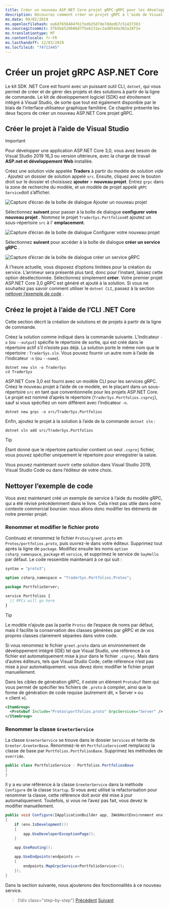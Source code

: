```yaml
---
title: Créer un nouveau ASP.NET Core projet gRPC-gRPC pour les développeurs WCF
description: Découvrez comment créer un projet gRPC à l’aide de Visual Studio ou de la ligne de commande.
ms.date: 09/02/2019
ms.openlocfilehash: ea6d7658404f61fedb25d7de7ddedb7c51437383
ms.sourcegitcommit: 5fb5b6520b06d7f5e6131ec2ad854da302a28f2e
ms.translationtype: MT
ms.contentlocale: fr-FR
ms.lasthandoff: 12/03/2019
ms.locfileid: "74711445"
---
```

# <a name="create-a-new-aspnet-core-grpc-project"></a>Créer un projet gRPC ASP.NET Core

Le kit SDK .NET Core est fourni avec un puissant outil CLI, `dotnet`, qui vous permet de créer et de gérer des projets et des solutions à partir de la ligne de commande. Le kit de développement logiciel (SDK) est étroitement intégré à Visual Studio, de sorte que tout est également disponible par le biais de l’interface utilisateur graphique familière. Ce chapitre présente les deux façons de créer un nouveau ASP.NET Core projet gRPC.

## <a name="create-the-project-by-using-visual-studio"></a>Créer le projet à l’aide de Visual Studio

> [!IMPORTANT]
> Pour développer une application ASP.NET Core 3,0, vous avez besoin de Visual Studio 2019 16,3 ou version ultérieure, avec la charge de travail **ASP.net et développement Web** installée.

Créez une solution vide appelée **Traders** à partir du modèle de *solution vide* . Ajoutez un dossier de solution appelé `src`. Ensuite, cliquez avec le bouton droit sur le dossier et choisissez **ajouter** > **nouveau projet**. Entrez `grpc` dans la zone de recherche du modèle, et un modèle de projet appelé `gRPC Service`doit s’afficher.

![Capture d’écran de la boîte de dialogue Ajouter un nouveau projet](media/create-project/new-grpc-project.png)

Sélectionnez **suivant** pour passer à la boîte de dialogue **configurer votre nouveau projet** . Nommez le projet `TraderSys.Portfolios`et ajoutez un sous-répertoire `src` à l' **emplacement**.

![Capture d’écran de la boîte de dialogue Configurer votre nouveau projet](media/create-project/configure-project.png)

Sélectionnez **suivant** pour accéder à la boîte de dialogue **créer un service gRPC** .

![Capture d’écran de la boîte de dialogue créer un service gRPC](media/create-project/create-new-grpc-service.png)

À l’heure actuelle, vous disposez d’options limitées pour la création du service. L’arrimeur sera présenté plus tard, donc pour l’instant, laissez cette option désélectionnée. Sélectionnez simplement **créer**. Votre premier projet ASP.NET Core 3,0 gRPC est généré et ajouté à la solution. Si vous ne souhaitez pas savoir comment utiliser le `dotnet CLI`, passez à la section [nettoyer l’exemple de code](#clean-up-the-example-code) .

## <a name="create-the-project-by-using-the-net-core-cli"></a>Créez le projet à l’aide de l’CLI .NET Core

Cette section décrit la création de solutions et de projets à partir de la ligne de commande.

Créez la solution comme indiqué dans la commande suivante. L’indicateur `-o` (ou `--output`) spécifie le répertoire de sortie, qui est créé dans le répertoire actif s’il n’existe pas déjà. La solution porte le même nom que le répertoire : `TraderSys.sln`. Vous pouvez fournir un autre nom à l’aide de l’indicateur `-n` (ou `--name`).

```dotnetcli
dotnet new sln -o TraderSys
cd TraderSys
```

ASP.NET Core 3,0 est fourni avec un modèle CLI pour les services gRPC. Créez le nouveau projet à l’aide de ce modèle, en le plaçant dans un sous-répertoire `src` en tant que conventionnelle pour les projets ASP.NET Core. Le projet est nommé d’après le répertoire (`TraderSys.Portfolios.csproj`), sauf si vous spécifiez un nom différent avec l’indicateur `-n`.

```dotnetcli
dotnet new grpc -o src/TraderSys.Portfolios
```

Enfin, ajoutez le projet à la solution à l’aide de la commande `dotnet sln` :

```dotnetcli
dotnet sln add src/TraderSys.Portfolios
```

> [!TIP]
> Étant donné que le répertoire particulier contient un seul `.csproj` fichier, vous pouvez spécifier uniquement le répertoire pour enregistrer la saisie.

Vous pouvez maintenant ouvrir cette solution dans Visual Studio 2019, Visual Studio Code ou dans l’éditeur de votre choix.

## <a name="clean-up-the-example-code"></a>Nettoyer l’exemple de code

Vous avez maintenant créé un exemple de service à l’aide du modèle gRPC, qui a été révisé précédemment dans le livre. Cela n’est pas utile dans notre contexte commercial boursier. nous allons donc modifier les éléments de notre premier projet.

### <a name="rename-and-edit-the-proto-file"></a>Renommer et modifier le fichier proto

Continuez et renommez le fichier `Protos/greet.proto` en `Protos/portfolios.proto`, puis ouvrez-le dans votre éditeur. Supprimez tout après la ligne de `package`. Modifiez ensuite les noms `option csharp_namespace`, `package` et `service`, et supprimez le service de `SayHello` par défaut. Le code ressemble maintenant à ce qui suit :

```protobuf
syntax = "proto3";

option csharp_namespace = "TraderSys.Portfolios.Protos";

package PortfolioServer;

service Portfolios {
  // RPCs will go here
}
```

> [!TIP]
> Le modèle n’ajoute pas la partie `Protos` de l’espace de noms par défaut, mais il facilite la conservation des classes générées par gRPC et de vos propres classes clairement séparées dans votre code.

Si vous renommez le fichier `greet.proto` dans un environnement de développement intégré (IDE) tel que Visual Studio, une référence à ce fichier est automatiquement mise à jour dans le fichier `.csproj`. Mais dans d’autres éditeurs, tels que Visual Studio Code, cette référence n’est pas mise à jour automatiquement. vous devez donc modifier le fichier projet manuellement.

Dans les cibles de génération gRPC, il existe un élément `Protobuf` Item qui vous permet de spécifier les fichiers de `.proto` à compiler, ainsi que la forme de génération de code requise (autrement dit, « Server » ou « client »).

```xml
<ItemGroup>
  <Protobuf Include="Protos\portfolios.proto" GrpcServices="Server" />
</ItemGroup>
```

### <a name="rename-the-greeterservice-class"></a>Renommer la classe `GreeterService`

La classe `GreeterService` se trouve dans le dossier `Services` et hérite de `Greeter.GreeterBase`. Renommez-le en `PortfolioService`et remplacez la classe de base par `Portfolios.PortfoliosBase`. Supprimez les méthodes de `override`.

```csharp
public class PortfolioService : Portfolios.PortfoliosBase
{
}
```

Il y a eu une référence à la classe `GreeterService` dans la méthode `Configure` de la classe `Startup`. Si vous avez utilisé la refactorisation pour renommer la classe, cette référence doit avoir été mise à jour automatiquement. Toutefois, si vous ne l’avez pas fait, vous devez le modifier manuellement.

```csharp
public void Configure(IApplicationBuilder app, IWebHostEnvironment env)
{
    if (env.IsDevelopment())
    {
        app.UseDeveloperExceptionPage();
    }

    app.UseRouting();

    app.UseEndpoints(endpoints =>
    {
        endpoints.MapGrpcService<PortfolioService>();
    });
}
```

Dans la section suivante, nous ajouterons des fonctionnalités à ce nouveau service.

>[!div class="step-by-step"]
>[Précédent](migrate-wcf-to-grpc.md)
>[Suivant](migrate-request-reply.md)

